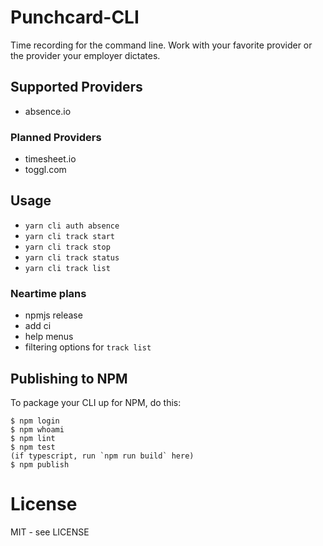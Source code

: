 # Punchcard-CLI

Time recording for the command line. Work with your favorite provider or the provider your employer dictates.

## Supported Providers

- absence.io

### Planned Providers

- timesheet.io
- toggl.com

## Usage

- `yarn cli auth absence`
- `yarn cli track start`
- `yarn cli track stop`
- `yarn cli track status`
- `yarn cli track list`

### Neartime plans

- npmjs release
- add ci
- help menus
- filtering options for `track list`

## Publishing to NPM

To package your CLI up for NPM, do this:

```shell
$ npm login
$ npm whoami
$ npm lint
$ npm test
(if typescript, run `npm run build` here)
$ npm publish
```

# License

MIT - see LICENSE

